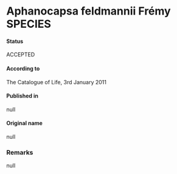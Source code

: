 # Aphanocapsa feldmannii Frémy SPECIES

#### Status
ACCEPTED

#### According to
The Catalogue of Life, 3rd January 2011

#### Published in
null

#### Original name
null

### Remarks
null